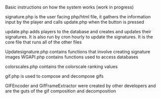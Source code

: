 Basic instructions on how the system works (work in progress)

signature.php is the user facing php/html file, it gathers the information input by the player and calls update.php when the button is pressed

update.php adds players to the database and creates and updates their signatures. It is also run by cron hourly to update the signatures. It is the core file that runs all of the other files

Updatesignature.php contains functions that involve creating signature images
WGAPI.php contains functions used to access databases

colorscales.php contains the colorscale ranking values

gif.php is used to compose and decompose gifs

GIFEncoder and GifFrameExtractor were created by other developers and are the guts of the gif composition and decomposition
